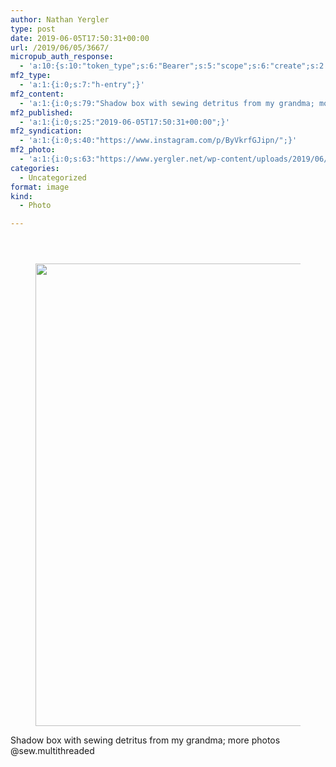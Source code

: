 ```yaml
---
author: Nathan Yergler
type: post
date: 2019-06-05T17:50:31+00:00
url: /2019/06/05/3667/
micropub_auth_response:
  - 'a:10:{s:10:"token_type";s:6:"Bearer";s:5:"scope";s:6:"create";s:2:"me";s:24:"https://www.yergler.net/";s:9:"issued_by";s:51:"https://www.yergler.net/wp-json/indieauth/1.0/token";s:9:"client_id";s:24:"https://ownyourgram.com/";s:11:"client_name";s:11:"OwnYourGram";s:11:"client_icon";s:35:"https://ownyourgram.com/favicon.ico";s:9:"issued_at";i:1548307572;s:4:"user";i:2;s:13:"last_accessed";i:1559783599;}'
mf2_type:
  - 'a:1:{i:0;s:7:"h-entry";}'
mf2_content:
  - 'a:1:{i:0;s:79:"Shadow box with sewing detritus from my grandma; more photos @sew.multithreaded";}'
mf2_published:
  - 'a:1:{i:0;s:25:"2019-06-05T17:50:31+00:00";}'
mf2_syndication:
  - 'a:1:{i:0;s:40:"https://www.instagram.com/p/ByVkrfGJipn/";}'
mf2_photo:
  - 'a:1:{i:0;s:63:"https://www.yergler.net/wp-content/uploads/2019/06/igDOI4Vi.jpg";}'
categories:
  - Uncategorized
format: image
kind:
  - Photo

---
```

<section class="response"> <header> </header> 

<div data-carousel-extra='{"blog_id":1,"permalink":"https:\/\/www.yergler.net\/2019\/06\/05\/3667\/"}' id='gallery-46' class='gallery galleryid-3667 gallery-columns-1 gallery-size-large'>
  <figure class='gallery-item'> 
  
  <div class='gallery-icon portrait'>
    <a href='https://www.yergler.net/wp-content/uploads/2019/06/igDOI4Vi.jpg'><img width="660" height="740" src="https://www.yergler.net/wp-content/uploads/2019/06/igDOI4Vi-913x1024.jpg" class="attachment-large size-large u-photo" alt="" loading="lazy" srcset="https://www.yergler.net/wp-content/uploads/2019/06/igDOI4Vi-913x1024.jpg 913w, https://www.yergler.net/wp-content/uploads/2019/06/igDOI4Vi-268x300.jpg 268w, https://www.yergler.net/wp-content/uploads/2019/06/igDOI4Vi-768x861.jpg 768w, https://www.yergler.net/wp-content/uploads/2019/06/igDOI4Vi.jpg 1080w" sizes="(max-width: 660px) 100vw, 660px" data-attachment-id="3668" data-permalink="https://www.yergler.net/2019/06/05/3667/igdoi4vi/" data-orig-file="https://www.yergler.net/wp-content/uploads/2019/06/igDOI4Vi.jpg" data-orig-size="1080,1211" data-comments-opened="0" data-image-meta="{&quot;aperture&quot;:&quot;0&quot;,&quot;credit&quot;:&quot;&quot;,&quot;camera&quot;:&quot;&quot;,&quot;caption&quot;:&quot;&quot;,&quot;created_timestamp&quot;:&quot;0&quot;,&quot;copyright&quot;:&quot;&quot;,&quot;focal_length&quot;:&quot;0&quot;,&quot;iso&quot;:&quot;0&quot;,&quot;shutter_speed&quot;:&quot;0&quot;,&quot;title&quot;:&quot;&quot;,&quot;orientation&quot;:&quot;0&quot;}" data-image-title="igDOI4Vi" data-image-description="" data-image-caption="" data-medium-file="https://www.yergler.net/wp-content/uploads/2019/06/igDOI4Vi-268x300.jpg" data-large-file="https://www.yergler.net/wp-content/uploads/2019/06/igDOI4Vi-913x1024.jpg" /></a>
  </div></figure>
</div></section> 

Shadow box with sewing detritus from my grandma; more photos @sew.multithreaded